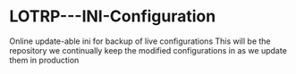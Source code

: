 # LOTRP---INI-Configuration
Online update-able ini for backup of live configurations
This will be the repository we continually keep the modified configurations in as we update them in production
